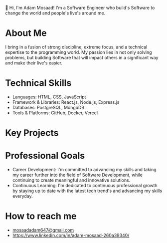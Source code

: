 👋 Hi, I'm Adam Mosaad! I'm a Software Engineer who build's Software to change the world and people's live's around me.  
# About Me
I bring in a fusion of strong discipline, extreme focus, and a technical expertise to the programming world. My passion lies in not only solving problems, but building Software that will impact others in a significant way and make their live's easier.


# Technical Skills
- Languages: HTML, CSS, JavaScript
- Framework & Libraries: React.js, Node.js, Express.js
- Databases: PostgreSQL, MongoDB
- Tools & Platforms: GitHub, Docker, Vercel

# Key Projects

# Professional Goals
- Career Development: I'm committed to advancing my skills and taking my career further into the field of Software Development, while continuing to create meaningful and innovative solutions.
- Continuous Learning: I'm dedicated to continuous professional growth by staying up to date with the latest tech trend's and advancing my skills everyday.


# How to reach me
- mosaadadam647@gmail.com
- https://www.linkedin.com/in/adam-mosaad-260a39340/

